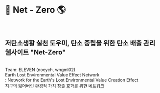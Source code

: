 # 🌳 Net - Zero 🌎
<br>

**저탄소생활 실천 도우미, 탄소 중립을 위한 탄소 배출 관리 웹사이트 "Net-Zero"**
<br>
---
<br>
Team: ELEVEN (noeych, wngml02)
<br>
Earth Lost Environmental Value Effect Network
<br>
: Network for the Earth's Lost Environmental Value Creation Effect
<br>
  지구의 잃어버린 환경적 가치 창출 효과를 위한 네트워크
